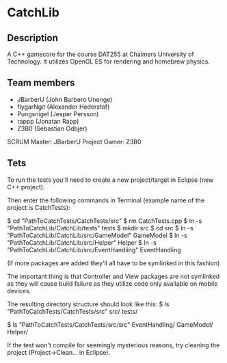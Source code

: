 CatchLib
========

Description
-----------

A C++ gamecore for the course DAT255 at Chalmers University of Technology. It utilizes OpenGL ES for rendering and homebrew physics.


Team members
------------

* JBarberU (John Barbero Unenge)
* flygarNgit (Alexander Hederstaf)
* Pungsnigel (Jesper Persson)
* rappp (Jonatan Rapp)
* Z3B0 (Sebastian Odbjer)

SCRUM Master: JBarberU Project Owner: Z3B0


Tets
----

To run the tests you'll need to create a new project/target in Eclipse (new C++ project).

Then enter the following commands in Terminal (example name of the project is CatchTests):

$ cd "PathToCatchTests/CatchTests/src"
$ rm CatchTests.cpp
$ ln -s "PathToCatchLib/CatchLib/tests" tests
$ mkdir src
$ cd src
$ ln -s "PathToCatchLib/CatchLib/src/GameModel" GameModel
$ ln -s "PathToCatchLib/CatchLib/src/Helper" Helper
$ ln -s "PathToCatchLib/CatchLib/src/EventHandling" EventHandling

(If more packages are added they'll all have to be symlinked in this fashion)

The important thing is that Controller and View packages are not symlinked as they will cause build failure as they utilize code only available on mobile devices.

The resulting directory structure should look like this:
$ ls "PathToCatchTests/CatchTests/src"
src/ tests/

$ ls "PathToCatchTests/CatchTests/src/src"
EventHandling/ GameModel/ Helper/

If the test won't compile for seemingly mysterious reasons, try cleaning the project (Project->Clean... in Eclipse).